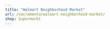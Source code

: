 ```yaml
---
title: "Walmart Neighborhood Market"
url: /sacramento/walmart-neighborhood-market/
shop: Supermarkt
---
```

